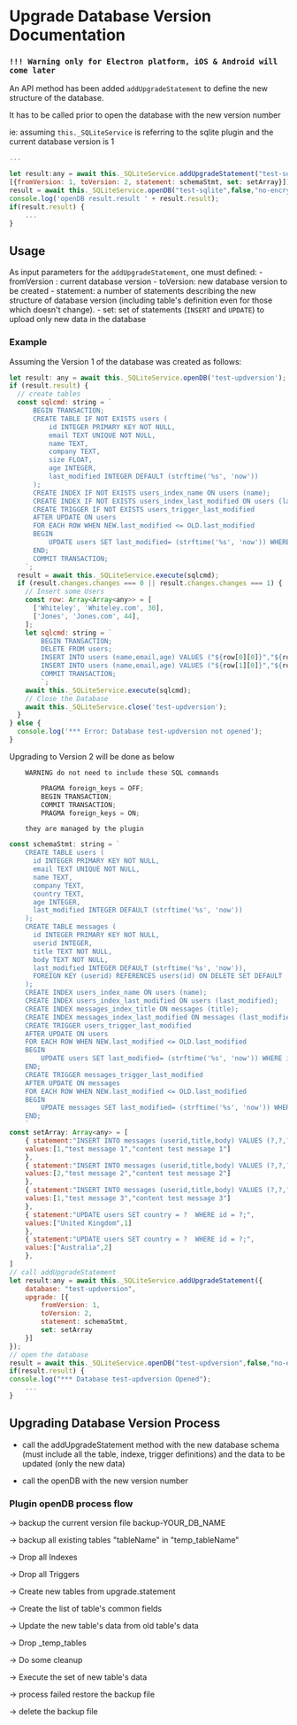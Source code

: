 # Upgrade Database Version Documentation

### `!!! Warning only for Electron platform, iOS & Android will come later`

An API method has been added `addUpgradeStatement` to define the new structure of the database.

It has to be called prior to open the database with the new version number

ie: assuming `this._SQLiteService` is referring to the sqlite plugin and the current database version is 1

```js
...

let result:any = await this._SQLiteService.addUpgradeStatement("test-sqlite",
[{fromVersion: 1, toVersion: 2, statement: schemaStmt, set: setArray}]);
result = await this._SQLiteService.openDB("test-sqlite",false,"no-encryption",2);
console.log('openDB result.result ' + result.result);
if(result.result) {
    ...
}
```

## Usage

As input parameters for the `addUpgradeStatement`, one must defined: - fromVersion : current database version - toVersion: new database version to be created - statement: a number of statements describing the new structure of database version (including table's definition even for those which doesn't change). - set: set of statements (`INSERT` and `UPDATE`) to upload only new data in the database

### Example

Assuming the Version 1 of the database was created as follows:

```js
let result: any = await this._SQLiteService.openDB('test-updversion');
if (result.result) {
  // create tables
  const sqlcmd: string = `
      BEGIN TRANSACTION;
      CREATE TABLE IF NOT EXISTS users (
          id INTEGER PRIMARY KEY NOT NULL,
          email TEXT UNIQUE NOT NULL,
          name TEXT,
          company TEXT,
          size FLOAT,
          age INTEGER,
          last_modified INTEGER DEFAULT (strftime('%s', 'now'))    
      );
      CREATE INDEX IF NOT EXISTS users_index_name ON users (name);
      CREATE INDEX IF NOT EXISTS users_index_last_modified ON users (last_modified);
      CREATE TRIGGER IF NOT EXISTS users_trigger_last_modified
      AFTER UPDATE ON users
      FOR EACH ROW WHEN NEW.last_modified <= OLD.last_modified
      BEGIN
          UPDATE users SET last_modified= (strftime('%s', 'now')) WHERE id=OLD.id;
      END;
      COMMIT TRANSACTION;
    `;
  result = await this._SQLiteService.execute(sqlcmd);
  if (result.changes.changes === 0 || result.changes.changes === 1) {
    // Insert some Users
    const row: Array<Array<any>> = [
      ['Whiteley', 'Whiteley.com', 30],
      ['Jones', 'Jones.com', 44],
    ];
    let sqlcmd: string = `
        BEGIN TRANSACTION;
        DELETE FROM users;
        INSERT INTO users (name,email,age) VALUES ("${row[0][0]}","${row[0][1]}",${row[0][2]});
        INSERT INTO users (name,email,age) VALUES ("${row[1][0]}","${row[1][1]}",${row[1][2]});
        COMMIT TRANSACTION;
        `;
    await this._SQLiteService.execute(sqlcmd);
    // Close the Database
    await this._SQLiteService.close('test-updversion');
  }
} else {
  console.log('*** Error: Database test-updversion not opened');
}
```

Upgrading to Version 2 will be done as below

        WARNING do not need to include these SQL commands

```js
        PRAGMA foreign_keys = OFF;
        BEGIN TRANSACTION;
        COMMIT TRANSACTION;
        PRAGMA foreign_keys = ON;
```

        they are managed by the plugin

```js
const schemaStmt: string = `
    CREATE TABLE users (
      id INTEGER PRIMARY KEY NOT NULL,
      email TEXT UNIQUE NOT NULL,
      name TEXT,
      company TEXT,
      country TEXT,
      age INTEGER,
      last_modified INTEGER DEFAULT (strftime('%s', 'now'))
    );
    CREATE TABLE messages (
      id INTEGER PRIMARY KEY NOT NULL,
      userid INTEGER,
      title TEXT NOT NULL,
      body TEXT NOT NULL,
      last_modified INTEGER DEFAULT (strftime('%s', 'now')),
      FOREIGN KEY (userid) REFERENCES users(id) ON DELETE SET DEFAULT
    );
    CREATE INDEX users_index_name ON users (name);
    CREATE INDEX users_index_last_modified ON users (last_modified);
    CREATE INDEX messages_index_title ON messages (title);
    CREATE INDEX messages_index_last_modified ON messages (last_modified);
    CREATE TRIGGER users_trigger_last_modified
    AFTER UPDATE ON users
    FOR EACH ROW WHEN NEW.last_modified <= OLD.last_modified
    BEGIN
        UPDATE users SET last_modified= (strftime('%s', 'now')) WHERE id=OLD.id;
    END;
    CREATE TRIGGER messages_trigger_last_modified
    AFTER UPDATE ON messages
    FOR EACH ROW WHEN NEW.last_modified <= OLD.last_modified
    BEGIN
        UPDATE messages SET last_modified= (strftime('%s', 'now')) WHERE id=OLD.id;
    END;
    `
const setArray: Array<any> = [
    { statement:"INSERT INTO messages (userid,title,body) VALUES (?,?,?);",
    values:[1,"test message 1","content test message 1"]
    },
    { statement:"INSERT INTO messages (userid,title,body) VALUES (?,?,?);",
    values:[2,"test message 2","content test message 2"]
    },
    { statement:"INSERT INTO messages (userid,title,body) VALUES (?,?,?);",
    values:[1,"test message 3","content test message 3"]
    },
    { statement:"UPDATE users SET country = ?  WHERE id = ?;",
    values:["United Kingdom",1]
    },
    { statement:"UPDATE users SET country = ?  WHERE id = ?;",
    values:["Australia",2]
    },
]
// call addUpgradeStatement
let result:any = await this._SQLiteService.addUpgradeStatement({
    database: "test-updversion",
    upgrade: [{
        fromVersion: 1,
        toVersion: 2,
        statement: schemaStmt,
        set: setArray
    }]
});
// open the database
result = await this._SQLiteService.openDB("test-updversion",false,"no-encryption",2);
if(result.result) {
console.log("*** Database test-updversion Opened");
    ...
}
```

## Upgrading Database Version Process

- call the addUpgradeStatement method with the new database schema (must include all the table, indexe, trigger definitions) and the data to be updated (only the new data)

- call the openDB with the new version number

### Plugin openDB process flow

-> backup the current version file backup-YOUR_DB_NAME

-> backup all existing tables "tableName" in "temp_tableName"

-> Drop all Indexes

-> Drop all Triggers

-> Create new tables from upgrade.statement

-> Create the list of table's common fields

-> Update the new table's data from old table's data

-> Drop \_temp_tables

-> Do some cleanup

-> Execute the set of new table's data

-> process failed restore the backup file

-> delete the backup file
